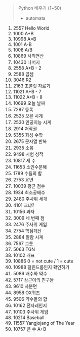 > Python 배우기 (1~50)
> - automata

1. 2557	 Hello World
2. 1000	 A+B
3. 10998	 A×B
4. 1001	 A-B	
5. 1008	 A/B
6. 10869	 사칙연산
7. 10430	 나머지
8. 2558	 A+B - 2
9. 2588	 곱셈
10. 3046	 R2
11. 2163	 초콜릿 자르기
12. 11021	 A+B - 7
13. 11022	 A+B - 8
14. 10699	 오늘 날짜
15. 7287	 등록
16. 2525	 오븐 시계
17. 2530	 인공지능 시계
18. 2914	 저작권
19. 5355	 화성 수학
20. 2675	 문자열 반복
21. 2935	 소음
22. 9498	 시험 성적
23. 10817	 세 수
24. 11653	 소인수분해	
25. 1789	 수들의 합	
26. 2753	 윤년	
27. 10039	 평균 점수	
28. 1934	 최소공배수	
29. 2480	 주사위 세개	
30. 4101	 크냐?	
31. 10156	 과자	
32. 3009	 네 번째 점	
33. 2476	 주사위 게임
34. 2754	 학점계산	
35. 2884	 알람 시계
36. 7567	 그릇
37. 5063	 TGN	
38. 10102	 개표
39. 10886	 0 = not cute / 1 = cute
40. 10988	 팰린드롬인지 확인하기 
41. 5086	 배수와 약수
42. 5717	 상근이의 친구들	
43. 9610	 사분면
44. 8958	 OX퀴즈
45. 9506	 약수들의 합
46. 10162	 전자레인지
47. 10103	 주사위 게임
48. 10214	 Baseball
49. 11557	 Yangjojang of The Year
50. 10757	 큰 수 A+B
